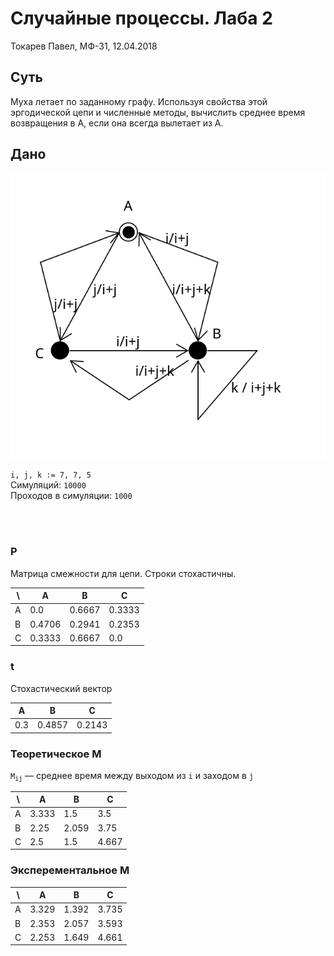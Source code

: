 # Случайные процессы. Лаба 2
Токарев Павел, МФ-31, 12.04.2018

## Суть

Муха летает по заданному графу.
Используя свойства этой эргодической цепи и численные методы, вычислить среднее время возвращения в А, если она всегда вылетает из А.

## Дано
![Chain](./chain.svg)

`i, j, k := 7, 7, 5`<br>
Симуляций: `10000` <br>
Проходов в симуляции: `1000`

<br>
<br>

### P
Матрица смежности для цепи. Строки стохастичны.

| \ | A | B | C |
|---|---|---|---|
| A |   0.0 | 0.6667 | 0.3333 |
| B | 0.4706 | 0.2941 | 0.2353 |
| C | 0.3333 | 0.6667 |   0.0 |


### t
Стохастический вектор

| A | B | C |
|---|---|---|
|   0.3 | 0.4857 | 0.2143 |


### Теоретическое M
<code>M<sub>ij</sub></code> &mdash; среднее время между выходом из `i` и заходом в `j`

| \ | A | B | C |
|---|---|---|---|
| A | 3.333 |   1.5 |   3.5 |
| B |  2.25 | 2.059 |  3.75 |
| C |   2.5 |   1.5 | 4.667 |


### Эксперементальное M

| \ | A | B | C |
|---|---|---|---|
| A | 3.329 | 1.392 | 3.735 |
| B | 2.353 | 2.057 | 3.593 |
| C | 2.253 | 1.649 | 4.661 |


